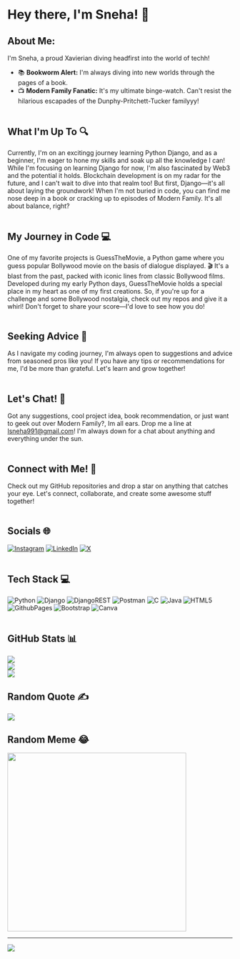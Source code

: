 # Hey there, I'm Sneha! 👋
## About Me:
I'm Sneha, a proud Xavierian diving headfirst into the world of techh! 

- 📚 **Bookworm Alert:** I'm always diving into new worlds through the pages of a book.<br>
- 📺 **Modern Family Fanatic:** It's my ultimate binge-watch. Can't resist the hilarious escapades of the Dunphy-Pritchett-Tucker familyyy!<br><br>

## What I'm Up To 🔍 
Currently, I'm on an excitingg journey learning Python Django, and as a beginner, I'm eager to hone my skills and soak up all the knowledge I can! While I'm focusing on learning Django for now, I'm also fascinated by Web3 and the potential it holds. Blockchain development is on my radar for the future, and I can't wait to dive into that realm too! But first, Django—it's all about laying the groundwork! When I'm not buried in code, you can find me nose deep in a book or cracking up to episodes of Modern Family. It's all about balance, right? <br><br>

## My Journey in Code  💻
One of my favorite projects is GuessTheMovie, a Python game where you guess popular Bollywood movie on the basis of dialogue displayed. 🎬 It's a blast from the past, packed with iconic lines from classic Bollywood films. Developed during my early Python days, GuessTheMovie holds a special place in my heart as one of my first creations. So, if you're up for a challenge and some Bollywood nostalgia, check out my repos and give it a whirl! Don't forget to share your score—I'd love to see how you do!<br><br>

## Seeking Advice 🌱
As I navigate my coding journey, I'm always open to suggestions and advice from seasoned pros like you! If you have any tips or recommendations for me, I'd be more than grateful. Let's learn and grow together! <br><br>

## Let's Chat! 💬
Got any suggestions, cool project idea, book recommendation, or just want to geek out over Modern Family?, Im all ears. Drop me a line at [lsneha991@gmail.com](mailto:lsneha991@gmail.com)! I'm always down for a chat about anything and everything under the sun.<br><br>

## Connect with Me! 🤝
Check out my GitHub repositories and drop a star on anything that catches your eye. Let's connect, collaborate, and create some awesome stuff together! <br><br>


## Socials 🌐
[![Instagram](https://img.shields.io/badge/Instagram-%23E4405F.svg?logo=Instagram&logoColor=white)](https://instagram.com/typicaleoxx) [![LinkedIn](https://img.shields.io/badge/LinkedIn-%230077B5.svg?logo=linkedin&logoColor=white)](https://linkedin.com/in/snehalama) [![X](https://img.shields.io/badge/X-black.svg?logo=X&logoColor=white)](https://x.com/typicaleoxx) <br><br>


## Tech Stack 💻 
![Python](https://img.shields.io/badge/python-3670A0?style=for-the-badge&logo=python&logoColor=ffdd54) ![Django](https://img.shields.io/badge/django-%23092E20.svg?style=for-the-badge&logo=django&logoColor=white) ![DjangoREST](https://img.shields.io/badge/DJANGO-REST-ff1709?style=for-the-badge&logo=django&logoColor=white&color=ff1709&labelColor=gray) ![Postman](https://img.shields.io/badge/Postman-FF6C37?style=for-the-badge&logo=postman&logoColor=white) ![C](https://img.shields.io/badge/c-%2300599C.svg?style=for-the-badge&logo=c&logoColor=white) ![Java](https://img.shields.io/badge/Java-ED8B00?style=for-the-badge&logo=openjdk&logoColor=white) ![HTML5](https://img.shields.io/badge/html5-%23E34F26.svg?style=for-the-badge&logo=html5&logoColor=white)  ![GithubPages](https://img.shields.io/badge/github%20pages-121013?style=for-the-badge&logo=github&logoColor=white) ![Bootstrap](https://img.shields.io/badge/bootstrap-%238511FA.svg?style=for-the-badge&logo=bootstrap&logoColor=white) ![Canva](https://img.shields.io/badge/Canva-%2300C4CC.svg?style=for-the-badge&logo=Canva&logoColor=white) 
<br><br>

## GitHub Stats 📊
![](https://github-readme-stats.vercel.app/api?username=typicaleoxx&theme=blue-green&hide_border=false&include_all_commits=false&count_private=false)<br/>
![](https://github-readme-streak-stats.herokuapp.com/?user=typicaleoxx&theme=blue-green&hide_border=false)<br/>
![](https://github-readme-stats.vercel.app/api/top-langs/?username=typicaleoxx&theme=blue-green&hide_border=false&include_all_commits=false&count_private=false&layout=compact)

## Random Quote ✍️
![](https://quotes-github-readme.vercel.app/api?type=horizontal&theme=merko)

## Random Meme 😂 
<img src='https://randommeme-five.vercel.app/' style="height: 400px;"/>

---
[![](https://visitcount.itsvg.in/api?id=typicaleoxx&icon=0&color=0)](https://visitcount.itsvg.in)

